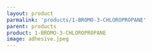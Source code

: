 ```yaml
---
layout: product
parmalink: 'products/1-BROMO-3-CHLOROPROPANE'
parent: products
product: 1-BROMO-3-CHLOROPROPANE 
image: adhesive.jpeg
---
```

